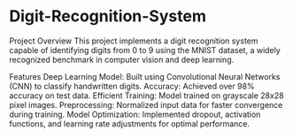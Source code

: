 # Digit-Recognition-System
Project Overview
This project implements a digit recognition system capable of identifying digits from 0 to 9 using the MNIST dataset, a widely recognized benchmark in computer vision and deep learning.

Features
Deep Learning Model: Built using Convolutional Neural Networks (CNN) to classify handwritten digits.
Accuracy: Achieved over 98% accuracy on test data.
Efficient Training: Model trained on grayscale 28x28 pixel images.
Preprocessing: Normalized input data for faster convergence during training.
Model Optimization: Implemented dropout, activation functions, and learning rate adjustments for optimal performance.
